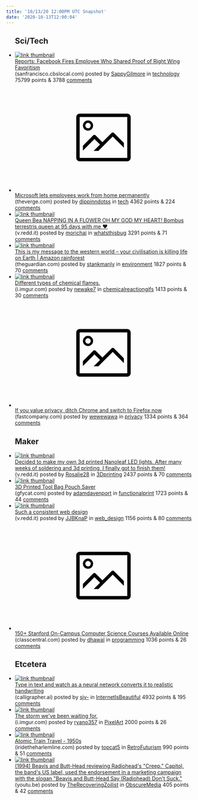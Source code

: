 ```yaml
---
title: '10/13/20 12:00PM UTC Snapshot'
date: '2020-10-13T12:00:04'
---
```

<ul>
<h2>Sci/Tech</h2>

<li><a href='https://sanfrancisco.cbslocal.com/2020/08/07/reports-facebook-fires-employee-who-shared-proof-of-right-wing-favoritism/?fbclid=IwAR2L-swaj2hRkZGLVeRmQY53Hn3Um0qo9F9aIvpWbC5Rt05j4Y7VPUA5hwA#.X0PHH6Gblmu.facebook'><img src='https://a.thumbs.redditmedia.com/HTVcLlolMy_VrWikmBZiIwYWxR47gfEkAPmDgGeHav4.jpg' alt='link thumbnail'></a><div><div class='linkTitle'><a href='https://sanfrancisco.cbslocal.com/2020/08/07/reports-facebook-fires-employee-who-shared-proof-of-right-wing-favoritism/?fbclid=IwAR2L-swaj2hRkZGLVeRmQY53Hn3Um0qo9F9aIvpWbC5Rt05j4Y7VPUA5hwA#.X0PHH6Gblmu.facebook'>Reports: Facebook Fires Employee Who Shared Proof of Right Wing Favoritism</a></div>(sanfrancisco.cbslocal.com) posted by <a href='https://www.reddit.com/user/SappyGilmore'>SappyGilmore</a> in <a href='https://www.reddit.com/r/technology'>technology</a> 75799 points & 3788 <a href='https://www.reddit.com/r/technology/comments/ja0oi4/reports_facebook_fires_employee_who_shared_proof/'>comments</a></div></li>

<li><a href='https://www.theverge.com/2020/10/9/21508964/microsoft-remote-work-from-home-covid-19-coronavirus'><svg version='1.1' viewBox='-34 -14 104 64' preserveAspectRatio='xMidYMid meet' xmlns='http://www.w3.org/2000/svg' xmlns:xlink='http://www.w3.org/1999/xlink'>
    <title>link thumbnail</title>
    <path d='M32,4H4A2,2,0,0,0,2,6V30a2,2,0,0,0,2,2H32a2,2,0,0,0,2-2V6A2,2,0,0,0,32,4ZM4,30V6H32V30Z'></path>
    <path d='M8.92,14a3,3,0,1,0-3-3A3,3,0,0,0,8.92,14Zm0-4.6A1.6,1.6,0,1,1,7.33,11,1.6,1.6,0,0,1,8.92,9.41Z'></path>
    <path d='M22.78,15.37l-5.4,5.4-4-4a1,1,0,0,0-1.41,0L5.92,22.9v2.83l6.79-6.79L16,22.18l-3.75,3.75H15l8.45-8.45L30,24V21.18l-5.81-5.81A1,1,0,0,0,22.78,15.37Z'></path>
    </svg></a><div><div class='linkTitle'><a href='https://www.theverge.com/2020/10/9/21508964/microsoft-remote-work-from-home-covid-19-coronavirus'>Microsoft lets employees work from home permanently</a></div>(theverge.com) posted by <a href='https://www.reddit.com/user/dippinndotss'>dippinndotss</a> in <a href='https://www.reddit.com/r/tech'>tech</a> 4362 points & 224 <a href='https://www.reddit.com/r/tech/comments/ja3pru/microsoft_lets_employees_work_from_home/'>comments</a></div></li>

<li><a href='https://v.redd.it/c1c58koi8os51'><img src='https://b.thumbs.redditmedia.com/Dy0qn8VnPinlzoBG8SPactpbeZvw8CmuXPA5UY6vuIw.jpg' alt='link thumbnail'></a><div><div class='linkTitle'><a href='https://v.redd.it/c1c58koi8os51'>Queen Bea NAPPING IN A FLOWER OH MY GOD MY HEART! Bombus terrestris queen at 95 days with me ❤️</a></div>(v.redd.it) posted by <a href='https://www.reddit.com/user/morichai'>morichai</a> in <a href='https://www.reddit.com/r/whatsthisbug'>whatsthisbug</a> 3291 points & 71 <a href='https://www.reddit.com/r/whatsthisbug/comments/j9rj8i/queen_bea_napping_in_a_flower_oh_my_god_my_heart/'>comments</a></div></li>

<li><a href='https://www.theguardian.com/commentisfree/2020/oct/12/western-worldyour-civilisation-killing-life-on-earth-indigenous-amazon-planet'><img src='https://b.thumbs.redditmedia.com/dHaQLf-7gs0NIcQ81FnQmeOGKcN-odXZ5y7JGQ_EtTk.jpg' alt='link thumbnail'></a><div><div class='linkTitle'><a href='https://www.theguardian.com/commentisfree/2020/oct/12/western-worldyour-civilisation-killing-life-on-earth-indigenous-amazon-planet'>This is my message to the western world – your civilisation is killing life on Earth | Amazon rainforest</a></div>(theguardian.com) posted by <a href='https://www.reddit.com/user/stankmanly'>stankmanly</a> in <a href='https://www.reddit.com/r/environment'>environment</a> 1827 points & 70 <a href='https://www.reddit.com/r/environment/comments/j9rmr1/this_is_my_message_to_the_western_world_your/'>comments</a></div></li>

<li><a href='https://i.imgur.com/Dvd8gF0.gifv'><img src='https://b.thumbs.redditmedia.com/1h1Lx3D5tQpjsTxFh1R4nb74R6N1HCCOdIHu4spVJEk.jpg' alt='link thumbnail'></a><div><div class='linkTitle'><a href='https://i.imgur.com/Dvd8gF0.gifv'>Different types of chemical flames.</a></div>(i.imgur.com) posted by <a href='https://www.reddit.com/user/newake7'>newake7</a> in <a href='https://www.reddit.com/r/chemicalreactiongifs'>chemicalreactiongifs</a> 1413 points & 30 <a href='https://www.reddit.com/r/chemicalreactiongifs/comments/j9xt63/different_types_of_chemical_flames/'>comments</a></div></li>

<li><a href='https://www.fastcompany.com/90560574/ditch-chrome-for-firefoxs-better-privacy'><svg version='1.1' viewBox='-34 -14 104 64' preserveAspectRatio='xMidYMid meet' xmlns='http://www.w3.org/2000/svg' xmlns:xlink='http://www.w3.org/1999/xlink'>
    <title>link thumbnail</title>
    <path d='M32,4H4A2,2,0,0,0,2,6V30a2,2,0,0,0,2,2H32a2,2,0,0,0,2-2V6A2,2,0,0,0,32,4ZM4,30V6H32V30Z'></path>
    <path d='M8.92,14a3,3,0,1,0-3-3A3,3,0,0,0,8.92,14Zm0-4.6A1.6,1.6,0,1,1,7.33,11,1.6,1.6,0,0,1,8.92,9.41Z'></path>
    <path d='M22.78,15.37l-5.4,5.4-4-4a1,1,0,0,0-1.41,0L5.92,22.9v2.83l6.79-6.79L16,22.18l-3.75,3.75H15l8.45-8.45L30,24V21.18l-5.81-5.81A1,1,0,0,0,22.78,15.37Z'></path>
    </svg></a><div><div class='linkTitle'><a href='https://www.fastcompany.com/90560574/ditch-chrome-for-firefoxs-better-privacy'>If you value privacy, ditch Chrome and switch to Firefox now</a></div>(fastcompany.com) posted by <a href='https://www.reddit.com/user/wewewawa'>wewewawa</a> in <a href='https://www.reddit.com/r/privacy'>privacy</a> 1334 points & 364 <a href='https://www.reddit.com/r/privacy/comments/j9wvc8/if_you_value_privacy_ditch_chrome_and_switch_to/'>comments</a></div></li>

<h2>Maker</h2>

<li><a href='https://v.redd.it/f0jkskbo7qs51'><img src='https://b.thumbs.redditmedia.com/aBb-wd5hUExD4AHQitj8U-tLkiuS60l0ovgTZBBN8OU.jpg' alt='link thumbnail'></a><div><div class='linkTitle'><a href='https://v.redd.it/f0jkskbo7qs51'>Decided to make my own 3d printed Nanoleaf LED lights. After many weeks of soldering and 3d printing, I finally got to finish them!</a></div>(v.redd.it) posted by <a href='https://www.reddit.com/user/Rosalie28'>Rosalie28</a> in <a href='https://www.reddit.com/r/3Dprinting'>3Dprinting</a> 2437 points & 70 <a href='https://www.reddit.com/r/3Dprinting/comments/j9zf94/decided_to_make_my_own_3d_printed_nanoleaf_led/'>comments</a></div></li>

<li><a href='https://gfycat.com/dopeyneglectedballpython'><img src='https://b.thumbs.redditmedia.com/szTImpA-fhFL5JXC7TZP54tesLwp5-568GMbFWV46xs.jpg' alt='link thumbnail'></a><div><div class='linkTitle'><a href='https://gfycat.com/dopeyneglectedballpython'>3D Printed Tool Bag Pouch Saver</a></div>(gfycat.com) posted by <a href='https://www.reddit.com/user/adamdavenport'>adamdavenport</a> in <a href='https://www.reddit.com/r/functionalprint'>functionalprint</a> 1723 points & 44 <a href='https://www.reddit.com/r/functionalprint/comments/ja0wde/3d_printed_tool_bag_pouch_saver/'>comments</a></div></li>

<li><a href='https://v.redd.it/io4w7k9lcqs51'><img src='https://b.thumbs.redditmedia.com/TKeuCngiHjUMHOoLhAarLIpB23N2LHarmos2CeiiRqo.jpg' alt='link thumbnail'></a><div><div class='linkTitle'><a href='https://v.redd.it/io4w7k9lcqs51'>Such a consistent web design</a></div>(v.redd.it) posted by <a href='https://www.reddit.com/user/JJBKnaP'>JJBKnaP</a> in <a href='https://www.reddit.com/r/web_design'>web_design</a> 1156 points & 80 <a href='https://www.reddit.com/r/web_design/comments/j9zrdp/such_a_consistent_web_design/'>comments</a></div></li>

<li><a href='https://www.classcentral.com/report/stanford-on-campus-courses/'><svg version='1.1' viewBox='-34 -14 104 64' preserveAspectRatio='xMidYMid meet' xmlns='http://www.w3.org/2000/svg' xmlns:xlink='http://www.w3.org/1999/xlink'>
    <title>link thumbnail</title>
    <path d='M32,4H4A2,2,0,0,0,2,6V30a2,2,0,0,0,2,2H32a2,2,0,0,0,2-2V6A2,2,0,0,0,32,4ZM4,30V6H32V30Z'></path>
    <path d='M8.92,14a3,3,0,1,0-3-3A3,3,0,0,0,8.92,14Zm0-4.6A1.6,1.6,0,1,1,7.33,11,1.6,1.6,0,0,1,8.92,9.41Z'></path>
    <path d='M22.78,15.37l-5.4,5.4-4-4a1,1,0,0,0-1.41,0L5.92,22.9v2.83l6.79-6.79L16,22.18l-3.75,3.75H15l8.45-8.45L30,24V21.18l-5.81-5.81A1,1,0,0,0,22.78,15.37Z'></path>
    </svg></a><div><div class='linkTitle'><a href='https://www.classcentral.com/report/stanford-on-campus-courses/'>150+ Stanford On-Campus Computer Science Courses Available Online</a></div>(classcentral.com) posted by <a href='https://www.reddit.com/user/dhawal'>dhawal</a> in <a href='https://www.reddit.com/r/programming'>programming</a> 1036 points & 26 <a href='https://www.reddit.com/r/programming/comments/ja5mdu/150_stanford_oncampus_computer_science_courses/'>comments</a></div></li>

<h2>Etcetera</h2>

<li><a href='https://www.calligrapher.ai'><img src='https://b.thumbs.redditmedia.com/jJSo2wNAgYD-comkNGfPFfnhpA2mOIg365_CkKxQEug.jpg' alt='link thumbnail'></a><div><div class='linkTitle'><a href='https://www.calligrapher.ai'>Type in text and watch as a neural network converts it to realistic handwriting</a></div>(calligrapher.ai) posted by <a href='https://www.reddit.com/user/sjv-'>sjv-</a> in <a href='https://www.reddit.com/r/InternetIsBeautiful'>InternetIsBeautiful</a> 4932 points & 195 <a href='https://www.reddit.com/r/InternetIsBeautiful/comments/ja1pox/type_in_text_and_watch_as_a_neural_network/'>comments</a></div></li>

<li><a href='https://i.imgur.com/Mh3hl6z.gifv'><img src='https://b.thumbs.redditmedia.com/2rgSKNoLXj4X6XepGNDCnExJ1HdsezepM8VVbctv9Oo.jpg' alt='link thumbnail'></a><div><div class='linkTitle'><a href='https://i.imgur.com/Mh3hl6z.gifv'>The storm we've been waiting for.</a></div>(i.imgur.com) posted by <a href='https://www.reddit.com/user/ryano357'>ryano357</a> in <a href='https://www.reddit.com/r/PixelArt'>PixelArt</a> 2000 points & 26 <a href='https://www.reddit.com/r/PixelArt/comments/ja3nyq/the_storm_weve_been_waiting_for/'>comments</a></div></li>

<li><a href='http://www.iridetheharlemline.com/wp-content/uploads/2014/04/atomic-553x709.jpg'><img src='https://b.thumbs.redditmedia.com/B0SoYTLailBWJg0yNCgqgWhNg-kesYJEFJq30hrodAA.jpg' alt='link thumbnail'></a><div><div class='linkTitle'><a href='http://www.iridetheharlemline.com/wp-content/uploads/2014/04/atomic-553x709.jpg'>Atomic Train Travel - 1950s</a></div>(iridetheharlemline.com) posted by <a href='https://www.reddit.com/user/topcat5'>topcat5</a> in <a href='https://www.reddit.com/r/RetroFuturism'>RetroFuturism</a> 990 points & 51 <a href='https://www.reddit.com/r/RetroFuturism/comments/ja3unw/atomic_train_travel_1950s/'>comments</a></div></li>

<li><a href='https://youtu.be/zv_gSmH0Ieg'><img src='https://b.thumbs.redditmedia.com/rWhZmd5N9zb22wbLtEGfmHmg2sKnY03Xzb3MbaRGDHg.jpg' alt='link thumbnail'></a><div><div class='linkTitle'><a href='https://youtu.be/zv_gSmH0Ieg'>(1994) Beavis and Butt-Head reviewing Radiohead's "Creep." Capitol, the band's US label, used the endorsement in a marketing campaign with the slogan "Beavis and Butt-Head Say (Radiohead) Don't Suck."</a></div>(youtu.be) posted by <a href='https://www.reddit.com/user/TheRecoveringZoilist'>TheRecoveringZoilist</a> in <a href='https://www.reddit.com/r/ObscureMedia'>ObscureMedia</a> 405 points & 42 <a href='https://www.reddit.com/r/ObscureMedia/comments/j9w5oy/1994_beavis_and_butthead_reviewing_radioheads/'>comments</a></div></li>

</ul>

